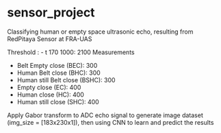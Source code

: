 # sensor_project
Classifying human or empty space ultrasonic echo, resulting from RedPitaya Sensor at FRA-UAS

Threshold : - t 170 1000: 2100 Measurements
- Belt Empty close (BEC): 300
- Human Belt close (BHC): 300
- Human still Belt close (BSHC): 300
- Empty close  (EC): 400 
- Human close (HC): 400
- Human still close (SHC): 400

Apply Gabor transform to ADC echo signal to generate image dataset (img_size = [183x230x1]), then using CNN to learn and predict the results
